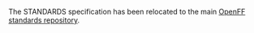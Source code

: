 The STANDARDS specification has been relocated to the main [OpenFF standards repository](https://github.com/openforcefield/standards).
